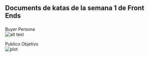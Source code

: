 ## Documents de katas de la semana 1 de Front Ends
###
Buyer Persona  
![alt text](https://github.com/pedrog93/FrontEndSemana1/Images/buyerPersona.png)

Publico Objetivo  
![plot](https://github.com/pedrog93/FrontEndSemana1/Images/targetPublic.png)
